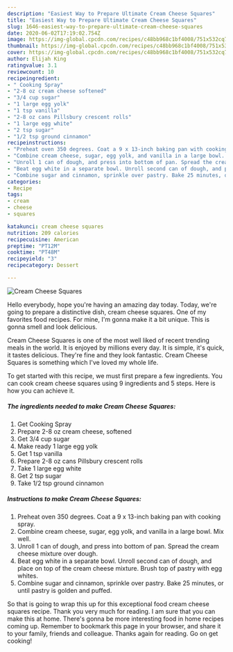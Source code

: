 ```yaml
---
description: "Easiest Way to Prepare Ultimate Cream Cheese Squares"
title: "Easiest Way to Prepare Ultimate Cream Cheese Squares"
slug: 1646-easiest-way-to-prepare-ultimate-cream-cheese-squares
date: 2020-06-02T17:19:02.754Z
image: https://img-global.cpcdn.com/recipes/c48bb968c1bf4008/751x532cq70/cream-cheese-squares-recipe-main-photo.jpg
thumbnail: https://img-global.cpcdn.com/recipes/c48bb968c1bf4008/751x532cq70/cream-cheese-squares-recipe-main-photo.jpg
cover: https://img-global.cpcdn.com/recipes/c48bb968c1bf4008/751x532cq70/cream-cheese-squares-recipe-main-photo.jpg
author: Elijah King
ratingvalue: 3.1
reviewcount: 10
recipeingredient:
- " Cooking Spray"
- "2-8 oz cream cheese softened"
- "3/4 cup sugar"
- "1 large egg yolk"
- "1 tsp vanilla"
- "2-8 oz cans Pillsbury crescent rolls"
- "1 large egg white"
- "2 tsp sugar"
- "1/2 tsp ground cinnamon"
recipeinstructions:
- "Preheat oven 350 degrees. Coat a 9 x 13-inch baking pan with cooking spray."
- "Combine cream cheese, sugar, egg yolk, and vanilla in a large bowl. Mix well."
- "Unroll 1 can of dough, and press into bottom of pan. Spread the cream cheese mixture over dough."
- "Beat egg white in a separate bowl. Unroll second can of dough, and place on top of the cream cheese mixture. Brush top of pastry with egg whites."
- "Combine sugar and cinnamon, sprinkle over pastry. Bake 25 minutes, or until pastry is golden and puffed."
categories:
- Recipe
tags:
- cream
- cheese
- squares

katakunci: cream cheese squares 
nutrition: 209 calories
recipecuisine: American
preptime: "PT12M"
cooktime: "PT48M"
recipeyield: "3"
recipecategory: Dessert

---
```



![Cream Cheese Squares](https://img-global.cpcdn.com/recipes/c48bb968c1bf4008/751x532cq70/cream-cheese-squares-recipe-main-photo.jpg)

Hello everybody, hope you're having an amazing day today. Today, we're going to prepare a distinctive dish, cream cheese squares. One of my favorites food recipes. For mine, I'm gonna make it a bit unique. This is gonna smell and look delicious.

Cream Cheese Squares is one of the most well liked of recent trending meals in the world. It is enjoyed by millions every day. It is simple, it's quick, it tastes delicious. They're fine and they look fantastic. Cream Cheese Squares is something which I've loved my whole life.




To get started with this recipe, we must first prepare a few ingredients. You can cook cream cheese squares using 9 ingredients and 5 steps. Here is how you can achieve it.

<!--inarticleads1-->

##### The ingredients needed to make Cream Cheese Squares:

1. Get  Cooking Spray
1. Prepare 2-8 oz cream cheese, softened
1. Get 3/4 cup sugar
1. Make ready 1 large egg yolk
1. Get 1 tsp vanilla
1. Prepare 2-8 oz cans Pillsbury crescent rolls
1. Take 1 large egg white
1. Get 2 tsp sugar
1. Take 1/2 tsp ground cinnamon




<!--inarticleads2-->

##### Instructions to make Cream Cheese Squares:

1. Preheat oven 350 degrees. Coat a 9 x 13-inch baking pan with cooking spray.
1. Combine cream cheese, sugar, egg yolk, and vanilla in a large bowl. Mix well.
1. Unroll 1 can of dough, and press into bottom of pan. Spread the cream cheese mixture over dough.
1. Beat egg white in a separate bowl. Unroll second can of dough, and place on top of the cream cheese mixture. Brush top of pastry with egg whites.
1. Combine sugar and cinnamon, sprinkle over pastry. Bake 25 minutes, or until pastry is golden and puffed.




So that is going to wrap this up for this exceptional food cream cheese squares recipe. Thank you very much for reading. I am sure that you can make this at home. There's gonna be more interesting food in home recipes coming up. Remember to bookmark this page in your browser, and share it to your family, friends and colleague. Thanks again for reading. Go on get cooking!
